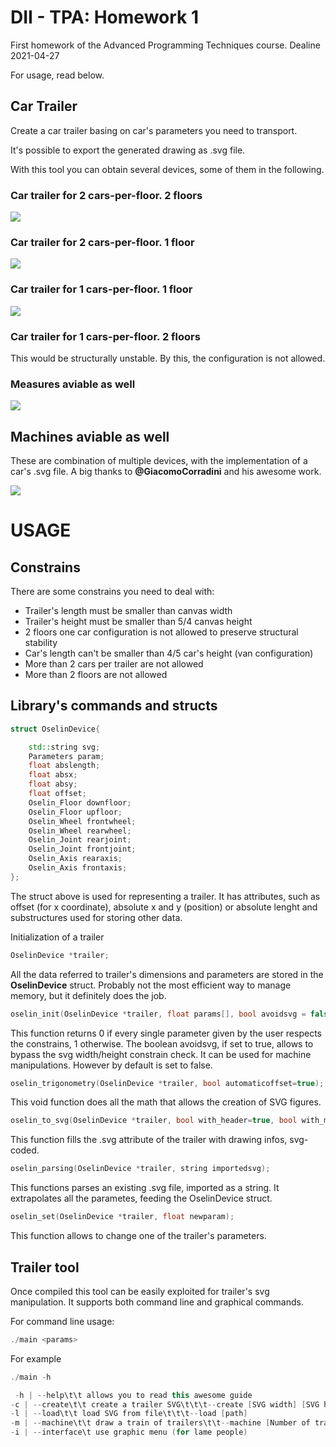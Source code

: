 # DII - TPA: Homework 1

First homework of the Advanced Programming Techniques course. Dealine 2021-04-27

For usage, read below.
## Car Trailer

Create a car trailer basing on car's parameters you need to transport.

It's possible to export the generated drawing as .svg file.

With this tool you can obtain several devices, some of them in the following.

### Car trailer for 2 cars-per-floor. 2 floors
![](output/twofloorstwocars.svg)

### Car trailer for 2 cars-per-floor. 1 floor
![](output/onefloortwocars.svg)


### Car trailer for 1 cars-per-floor. 1 floor
![](output/oneflooronecar.svg)

### Car trailer for 1 cars-per-floor. 2 floors

This would be structurally unstable. By this, the configuration is not allowed.

### Measures aviable as well
![](output/twofloorstwocarsm.svg)

## Machines aviable as well
These are combination of multiple devices, with the implementation of a car's .svg file. A big thanks to **@GiacomoCorradini** and his awesome work.

![](output/machine.svg)

# USAGE
## Constrains
There are some constrains you need to deal with:
- Trailer's length must be smaller than canvas width
- Trailer's height must be smaller than 5/4 canvas height
- 2 floors one car configuration is not allowed to preserve structural stability
- Car's length can't be smaller than 4/5 car's height (van configuration)
- More than 2 cars per trailer are not allowed
- More than 2 floors are not allowed

## Library's commands and structs
~~~C++
struct OselinDevice{

    std::string svg;
    Parameters param;
    float abslength;
    float absx;
    float absy;
    float offset;
    Oselin_Floor downfloor;
    Oselin_Floor upfloor;
    Oselin_Wheel frontwheel;
    Oselin_Wheel rearwheel;
    Oselin_Joint rearjoint;
    Oselin_Joint frontjoint;
    Oselin_Axis rearaxis;
    Oselin_Axis frontaxis;
};
~~~

The struct above is used for representing a trailer. It has attributes, such as offset (for x coordinate), absolute x and y (position) or absolute lenght and substructures used for storing other data.


Initialization of a trailer
~~~C++
OselinDevice *trailer;
~~~

All the data referred to trailer's dimensions and parameters are stored in the **OselinDevice** struct. Probably not the most efficient way to manage memory, but it definitely does the job.

~~~C++
oselin_init(OselinDevice *trailer, float params[], bool avoidsvg = false);
~~~

This function returns 0 if every single parameter given by the user respects the constrains, 1 otherwise. The boolean avoidsvg, if set to true, allows to bypass the svg width/height constrain check. It can be used for machine manipulations. However by default is set to false.

~~~C++
oselin_trigonometry(OselinDevice *trailer, bool automaticoffset=true);
~~~

This void function does all the math that allows the creation of SVG figures.

~~~C++
oselin_to_svg(OselinDevice *trailer, bool with_header=true, bool with_measures=false);
~~~

This function fills the .svg attribute of the trailer with drawing infos, svg-coded.

~~~C++
oselin_parsing(OselinDevice *trailer, string importedsvg);
~~~

This functions parses an existing .svg file, imported as a string. It extrapolates all the parametes, feeding the OselinDevice struct.

~~~C++
oselin_set(OselinDevice *trailer, float newparam);
~~~

This function allows to change one of the trailer's parameters.

## Trailer tool

Once compiled this tool can be easily exploited for trailer's svg manipulation. It supports both command line and graphical commands.

For command line usage:

~~~C++
./main <params>
~~~

For example

~~~C++
./main -h

 -h | --help\t\t allows you to read this awesome guide
-c | --create\t\t create a trailer SVG\t\t\t--create [SVG width] [SVG height] [Car length] [Car height] [Wheel radius] [Cars-per-trailer] [Floors]
-l | --load\t\t load SVG from file\t\t\t--load [path]
-m | --machine\t\t draw a train of trailers\t\t--machine [Number of trailers]
-i | --interface\t use graphic menu (for lame people)
~~~